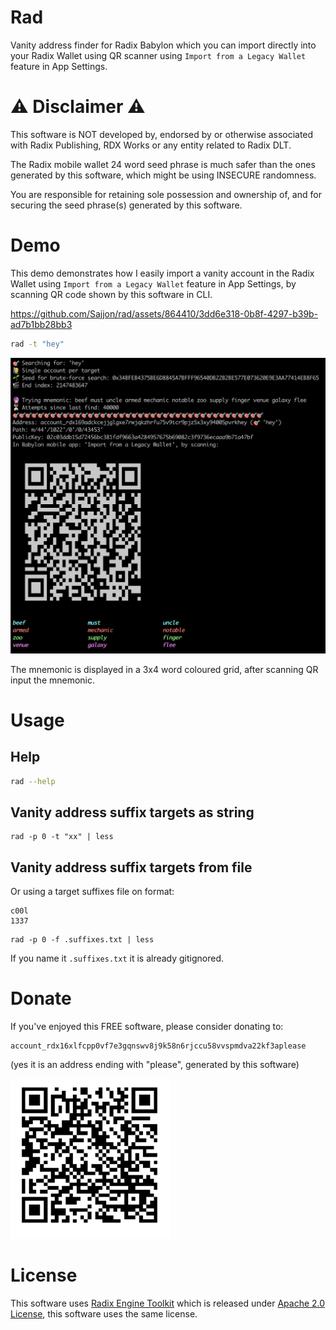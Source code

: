# Rad

Vanity address finder for Radix Babylon which you can import directly into your Radix Wallet using QR scanner using `Import from a Legacy Wallet` feature in App Settings.

# ⚠️ Disclaimer ⚠️

This software is NOT developed by, endorsed by or otherwise associated with Radix
Publishing, RDX Works or any entity related to Radix DLT.

The Radix mobile wallet 24 word seed phrase is much safer than the ones
generated by this software, which might be using INSECURE randomness.

You are responsible for retaining sole possession and ownership of, and for securing
the seed phrase(s) generated by this software.

# Demo

This demo demonstrates how I easily import a vanity account in the Radix Wallet using `Import from a Legacy Wallet` feature in App Settings, by scanning QR code shown by this software in CLI.

https://github.com/Sajjon/rad/assets/864410/3dd6e318-0b8f-4297-b39b-ad7b1bb28bb3

```sh
rad -t "hey"
```

![demo_cli](./.github/demo_cli.png)

The mnemonic is displayed in a 3x4 word coloured grid, after scanning QR input the mnemonic.

# Usage

## Help

```sh
rad --help
```

## Vanity address suffix targets as string

```
rad -p 0 -t "xx" | less
```

## Vanity address suffix targets from file

Or using a target suffixes file on format:

```plain
c00l
1337
```

```
rad -p 0 -f .suffixes.txt | less
```

If you name it `.suffixes.txt` it is already gitignored.

# Donate

If you've enjoyed this FREE software, please consider donating to:

```
account_rdx16xlfcpp0vf7e3gqnswv8j9k58n6rjccu58vvspmdva22kf3aplease
```

(yes it is an address ending with "please", generated by this software)

<img src="./.github/please_donate.jpeg" width="256" height="256">

# License
This software uses [Radix Engine Toolkit](https://github.com/radixdlt/radix-engine-toolkit) which is released under [Apache 2.0 License](https://github.com/radixdlt/radix-engine-toolkit/blob/main/LICENSE), this software uses the same license.

